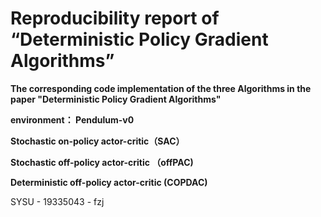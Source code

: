 # Reproducibility report of “Deterministic Policy Gradient Algorithms”

**The corresponding code implementation of the three Algorithms in the paper "Deterministic Policy Gradient Algorithms"**

**environment： Pendulum-v0**

**Stochastic on-policy actor-critic（SAC）**

**Stochastic off-policy actor-critic （offPAC)**

**Deterministic off-policy actor-critic (COPDAC)**

SYSU - 19335043 - fzj
